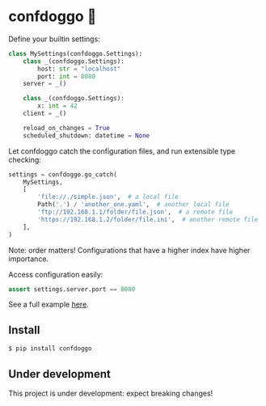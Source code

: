 # confdoggo 🐶

Define your builtin settings:

```python
class MySettings(confdoggo.Settings):
    class _(confdoggo.Settings):
        host: str = "localhost"
        port: int = 8080
    server = _()

    class _(confdoggo.Settings):
        x: int = 42
    client = _()

    reload_on_changes = True
    scheduled_shutdown: datetime = None
```

Let confdoggo catch the configuration files, and run extensible type checking:

```python
settings = confdoggo.go_catch(
    MySettings,
    [
        'file://./simple.json',  # a local file
        Path('.') / 'another_one.yaml',  # another local file
        'ftp://192.168.1.1/folder/file.json',  # a remote file
        'https://192.168.1.2/folder/file.ini',  # another remote file
    ],
)
```
Note: order matters! Configurations that have a higher index have higher importance.

Access configuration easily:

```python
assert settings.server.port == 8080 
```

See a full example [here](./examples/simple.py).


## Install

```bash
$ pip install confdoggo
```


## Under development

This project is under development: expect breaking changes!
